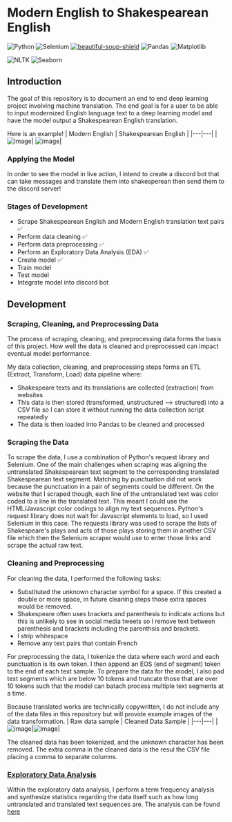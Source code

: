 # Modern English to Shakespearean English 
![Python](https://img.shields.io/badge/python-3670A0?style=for-the-badge&logo=python&logoColor=ffdd54)
![Selenium](https://img.shields.io/badge/-selenium-%43B02A?style=for-the-badge&logo=selenium&logoColor=white)
[![beautiful-soup-shield][beautifulsoup-shield]][beautifulsoup-url] 
![Pandas](https://img.shields.io/badge/pandas-%23150458.svg?style=for-the-badge&logo=pandas&logoColor=white) 
![Matplotlib](https://img.shields.io/badge/Matplotlib-%23ffffff.svg?style=for-the-badge&logo=Matplotlib&logoColor=black) 

![NLTK](https://img.shields.io/badge/NLTK-blue)
![Seaborn](https://img.shields.io/badge/Seaborn-red)




## Introduction 
The goal of this repository is to document an end to end deep learning project involving machine translation. The end goal
is for a user to be able to input modernized English language text to a deep learning model and have the model output
a Shakespearean English translation. 

Here is an example! 
| Modern English  | Shakespearean English  |
|---|---|
| ![image](https://github.com/DiscoDoggy/shakespeare_translation/assets/110149934/12f4bd84-a4b3-4131-92a6-dcc34ffe160d)| ![image](https://github.com/DiscoDoggy/shakespeare_translation/assets/110149934/efd1f957-8f67-4224-815a-6d8e06f10c24)| 

### Applying the Model 
In order to see the model in live action, I intend to create a discord bot that can take messages 
and translate them into shakesperean then send them to the discord server!

### Stages of Development 
* Scrape Shakespearean English and Modern English translation text pairs :white_check_mark:
* Perform data cleaning :white_check_mark:
* Perform data preprocessing :white_check_mark:
* Perform an Exploratory Data Analysis (EDA) :white_check_mark:
* Create model :white_check_mark:
* Train model
* Test model
* Integrate model into discord bot

## Development 
### Scraping, Cleaning, and Preprocessing Data 
The process of scraping, cleaning, and preprocessing data forms the basis of this project. How well the data is cleaned and preprocessed can impact
eventual model performance. 

My data collection, cleaning, and preprocessing steps forms an ETL (Extract, Transform, Load) data pipeline where: 
* Shakespeare texts and its translations are collected (extraction) from websites
* This data is then stored (transformed, unstructured --> structured) into a CSV file so I can store it without running the data collection script repeatedly
* The data is then loaded into Pandas to be cleaned and processed

### Scraping the Data 
To scrape the data, I use a combination of Python's request library and Selenium. One of the main challenges when scraping was aligning the untranslated Shakespearean text segment to 
the corresponding translated Shakespearean text segment. Matching by punctuation did not work because the punctuation in a pair of segments could be different. On the website that I scraped though, 
each line of the untranslated text was color coded to a line in the translated text. This meant I could use the HTML/Javascript color codings to align my text sequences. Python's request library does not 
wait for Javascript elements to load, so I used Selenium in this case. The requests library was used to scrape the lists of Shakespeare's plays and acts of those plays storing them in another CSV file which then 
the Selenium scraper would use to enter those links and scrape the actual raw text. 

### Cleaning and Preprocessing 
For cleaning the data, I performed the following tasks:
* Substituted the unknown character symbol for a space. If this created a double or more space, in future
cleaning steps those extra spaces would be removed.
* Shakespeare often uses brackets and parenthesis to indicate actions but this is unlikely to see in social media tweets so I remove text between parenthesis and brackets including the parenthsis and brackets.
* I strip whitespace
* Remove any text pairs that contain French

For preprocessing the data, I tokenize the data where each word and each punctuation is its own token. I then append an 
EOS (end of segment) token to the end of each text sample. To prepare the data for the model, I also pad text segments which are below 10 tokens and truncate those that are over 10 tokens such that the model can batach process multiple text segments at a time. 

Because translated works are technically copywritten, I do not include any of the data files in this repository but will provide example images of the data transformation. 
| Raw data sample  | Cleaned Data Sample  |
|---|---|
|![image](https://github.com/DiscoDoggy/shakespeare_translation/assets/110149934/bb152543-3f21-47c0-9ce5-3a5109f3cc96)|![image](https://github.com/DiscoDoggy/shakespeare_translation/assets/110149934/3f74850a-aa89-49fb-afc2-4ef4ba759650)| 

The cleaned data has been tokenized, and the unknown character has been removed. The extra comma in the cleaned data is the resul the CSV file placing a comma to separate columns. 

### [Exploratory Data Analysis](/shakespeare_translation_eda.ipynb) 
Within the exploratory data analysis, I perform a term frequency analysis and synthesize statistics regarding the data itself such as how long untranslated and translated text sequences are. 
The analysis can be found [here](/shakespeare_translation_eda.ipynb)

[beautifulsoup-shield]: https://img.shields.io/badge/-BEAUTIFULSOUP-blue?style=for-the-badge
[beautifulsoup-url]: https://www.crummy.com/software/BeautifulSoup/bs4/doc/

